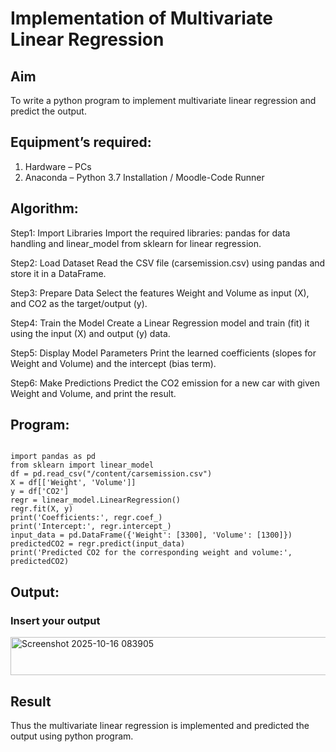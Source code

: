 # Implementation of Multivariate Linear Regression
## Aim
To write a python program to implement multivariate linear regression and predict the output.
## Equipment’s required:
1.	Hardware – PCs
2.	Anaconda – Python 3.7 Installation / Moodle-Code Runner
## Algorithm:
Step1:
Import Libraries Import the required libraries: pandas for data handling and linear_model from sklearn for linear regression.

Step2:
Load Dataset Read the CSV file (carsemission.csv) using pandas and store it in a DataFrame.

Step3:
Prepare Data Select the features Weight and Volume as input (X), and CO2 as the target/output (y).

Step4:
Train the Model Create a Linear Regression model and train (fit) it using the input (X) and output (y) data.

Step5:
Display Model Parameters Print the learned coefficients (slopes for Weight and Volume) and the intercept (bias term).

Step6:
Make Predictions Predict the CO2 emission for a new car with given Weight and Volume, and print the result.

## Program:
```

import pandas as pd
from sklearn import linear_model
df = pd.read_csv("/content/carsemission.csv")
X = df[['Weight', 'Volume']]
y = df['CO2']
regr = linear_model.LinearRegression()
regr.fit(X, y)
print('Coefficients:', regr.coef_)
print('Intercept:', regr.intercept_)
input_data = pd.DataFrame({'Weight': [3300], 'Volume': [1300]})
predictedCO2 = regr.predict(input_data)
print('Predicted CO2 for the corresponding weight and volume:', predictedCO2)

```
## Output:

### Insert your output

<img width="539" height="61" alt="Screenshot 2025-10-16 083905" src="https://github.com/user-attachments/assets/d38992a3-f535-45ce-80de-f9f05e74b1da" />


## Result
Thus the multivariate linear regression is implemented and predicted the output using python program.
